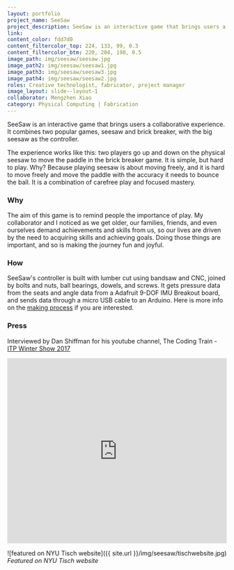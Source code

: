 ```yaml
---
layout: portfolio
project_name: SeeSaw
project_description: SeeSaw is an interactive game that brings users a collaborative experience. It combines two popular games, seesaw and brick breaker, with the big seesaw as the controller
link:
content_color: fdd7d0
content_filtercolor_top: 224, 133, 99, 0.3
content_filtercolor_btm: 220, 204, 198, 0.5
image_path: img/seesaw/seesaw.jpg
image_path2: img/seesaw/seesaw1.jpg
image_path3: img/seesaw/seesaw3.jpg
image_path4: img/seesaw/seesaw2.jpg
roles: Creative technologist, fabricator, project manager
image_layout: slide--layout-1
collaborator: Mengzhen Xiao
category: Physical Computing | Fabrication
---
```

SeeSaw is an interactive game that brings users a collaborative experience. It combines two popular games, seesaw and brick breaker, with the big seesaw as the controller.

The experience works like this: two players go up and down on the physical seesaw to move the paddle in the brick breaker game. It is simple, but hard to play. Why? Because playing seesaw is about moving freely, and it is hard to move freely and move the paddle with the accuracy it needs to bounce the ball. It is a combination of carefree play and focused mastery.

### Why

The aim of this game is to remind people the importance of play. My collaborator and I noticed as we get older, our families, friends, and even ourselves demand achievements and skills from us, so our lives are driven by the need to acquiring skills and achieving goals. Doing those things are important, and so is making the journey fun and joyful.

### How

SeeSaw's controller is built with lumber cut using bandsaw and CNC, joined by bolts and nuts, ball bearings, dowels, and screws. It gets pressure data from the seats and angle data from a Adafruit 9-DOF IMU Breakout board, and sends data through a micro USB cable to an Arduino.
Here is more info on the [making process](https://linzhangcs.github.io/blog//2017/12/15/SeeSawProduction/) if you are interested.

### Press

Interviewed by Dan Shiffman for his youtube channel, The Coding Train - [ITP Winter Show 2017](https://youtu.be/01WZbEL8Ac8?t=1175)

<iframe width="100%" height="425" src="https://www.youtube.com/embed/01WZbEL8Ac8?start=1177" frameborder="0" allow="accelerometer; autoplay; encrypted-media; gyroscope; picture-in-picture" allowfullscreen></iframe>

![featured on NYU Tisch website]({{ site.url }}/img/seesaw/tischwebsite.jpg) *Featured on NYU Tisch website*
